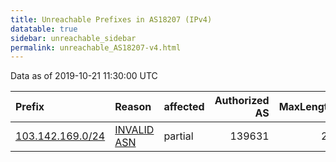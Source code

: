 ```yaml
---
title: Unreachable Prefixes in AS18207 (IPv4)
datatable: true
sidebar: unreachable_sidebar
permalink: unreachable_AS18207-v4.html
---
```


Data as of 2019-10-21 11:30:00 UTC


<div class="datatable-begin"></div>

| Prefix                                                     | Reason                                                                                                  | affected   |   Authorized AS |   MaxLength | Anchor                                       |   unreachable /24s |
|:-----------------------------------------------------------|:--------------------------------------------------------------------------------------------------------|:-----------|----------------:|------------:|:---------------------------------------------|-------------------:|
| [103.142.169.0/24](https://stat.ripe.net/103.142.169.0/24) | [INVALID ASN](https://rpki-validator.ripe.net/announcement-preview?asn=AS18207&prefix=103.142.169.0/24) | partial    |          139631 |          24 | [APNIC](unreachable_APNIC_RPKI_Root-v4.html) |                  1 |

<div class="datatable-end"></div>
